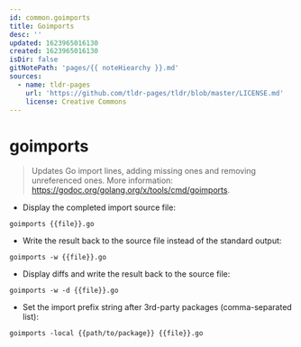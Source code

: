 ```yaml
---
id: common.goimports
title: Goimports
desc: ''
updated: 1623965016130
created: 1623965016130
isDir: false
gitNotePath: 'pages/{{ noteHiearchy }}.md'
sources:
  - name: tldr-pages
    url: 'https://github.com/tldr-pages/tldr/blob/master/LICENSE.md'
    license: Creative Commons
---
```

# goimports

> Updates Go import lines, adding missing ones and removing unreferenced ones.
> More information: <https://godoc.org/golang.org/x/tools/cmd/goimports>.

- Display the completed import source file:

`goimports {{file}}.go`

- Write the result back to the source file instead of the standard output:

`goimports -w {{file}}.go`

- Display diffs and write the result back to the source file:

`goimports -w -d {{file}}.go`

- Set the import prefix string after 3rd-party packages (comma-separated list):

`goimports -local {{path/to/package}} {{file}}.go`

